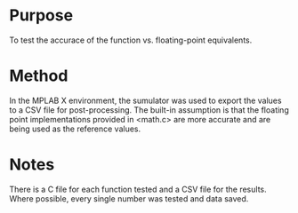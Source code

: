 # Purpose #

To test the accurace of the function vs. floating-point equivalents.

# Method #

In the MPLAB X environment, the sumulator was used to export the values to a CSV file for post-processing.  The built-in assumption is that the floating point implementations provided in <math.c> are more accurate and are being used as the reference values.

# Notes #

There is a C file for each function tested and a CSV file for the results.  Where possible, every single number was tested and data saved.